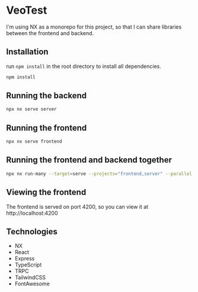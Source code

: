 # VeoTest

I'm using NX as a monorepo for this project, so that I can share libraries between the frontend and backend.

## Installation

run `npm install` in the root directory to install all dependencies.

```bash
npm install
```

## Running the backend

```bash
npx nx serve server
```

## Running the frontend

```bash
npx nx serve frontend
```

## Running the frontend and backend together

```bash
npx nx run-many --target=serve --projects="frontend,server" --parallel
```

## Viewing the frontend

The frontend is served on port 4200, so you can view it at http://localhost:4200

## Technologies

- NX
- React
- Express
- TypeScript
- TRPC
- TailwindCSS
- FontAwesome
